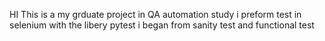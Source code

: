 HI 
This is a my grduate project in QA automation study
i preform test in selenium with the libery pytest
i began from sanity test
and functional test 

